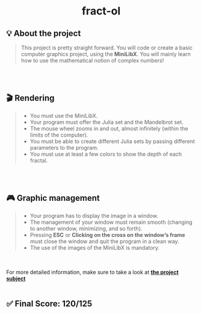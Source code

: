 <h1 align="center">
  <strong>fract-ol</strong>
</h1>

## 💡 About the project

> This project is pretty straight forward. You will code or create a basic computer graphics project, using the <strong>MiniLibX</strong>.
  You will mainly learn how to use the mathematical notion of complex numbers!

<br></br>

## 🎬 Rendering

> - You must use the MiniLibX.
> - Your program must offer the Julia set and the Mandelbrot set.
> - The mouse wheel zooms in and out, almost infinitely (within the limits of the
computer).
> - You must be able to create different Julia sets by passing different parameters to
the program.
> - You must use at least a few colors to show the depth of each fractal.

<br></br>

## 🎮 Graphic management

> - Your program has to display the image in a window.
> - The management of your window must remain smooth (changing to another window, minimizing, and so forth).
> - Pressing <strong>ESC</strong> or <strong>Clicking on the cross on the window’s frame</strong> must close the window and quit the program in a clean way.
> - The use of the images of the MiniLibX is mandatory.

<br></br>
For more detailed information, make sure to take a look at [**the project subject**](https://cdn.intra.42.fr/pdf/pdf/45240/en.subject.pdf)
<br></br>

## ✅ Final Score: 120/125
